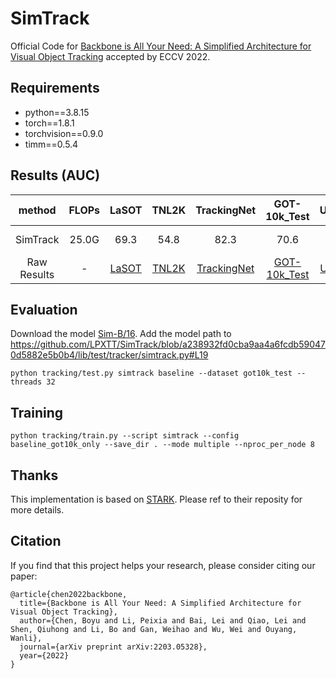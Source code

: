 SimTrack
=========================================
Official Code for [Backbone is All Your Need: A Simplified Architecture for Visual Object Tracking](https://arxiv.org/abs/2107.02960) accepted by ECCV 2022.


## Requirements
- python==3.8.15
- torch==1.8.1
- torchvision==0.9.0
- timm==0.5.4


## Results (AUC)
|method|  FLOPs    |   LaSOT | TNL2K | TrackingNet | GOT-10k_Test | UAV123  | model|
|:------:|:-----:|:-----:|:-----:|:------:|:------:|:------:|:------:|
|SimTrack| 25.0G | 69.3 | 54.8 | 82.3 | 70.6 | 69.8| [Sim-B/16](https://drive.google.com/file/d/19iSJi14yfJsi_XN5bfKdkBPUHgFzagg9/view?usp=sharing)|
|Raw Results| - | [LaSOT](https://drive.google.com/file/d/1bVohxZGlpdTmEwIm0IRB9vbM6hIZOKpy/view?usp=sharing) | [TNL2K](https://drive.google.com/file/d/1B9Y3QDBWL16ku5BpavharMdfqVQvofhF/view?usp=sharing) | [TrackingNet](https://drive.google.com/file/d/1nnQqXN4BkUd6CORieHmGuTKSvo0rAZAZ/view?usp=sharing) | [GOT-10k_Test](https://drive.google.com/file/d/1G5HgEUUkx8EWglvTFpZrJ5plKDqHCF9X/view?usp=sharing) | [UAV123](https://drive.google.com/file/d/1U6SnBZLMqgPqFv-Gg0TvP6dtserjo5RA/view?usp=sharing) | - |


## Evaluation
Download the model [Sim-B/16](https://drive.google.com/file/d/19iSJi14yfJsi_XN5bfKdkBPUHgFzagg9/view?usp=sharing). Add the model path to https://github.com/LPXTT/SimTrack/blob/a238932fd0cba9aa4a6fcdb590470d5882e5b0b4/lib/test/tracker/simtrack.py#L19
```
python tracking/test.py simtrack baseline --dataset got10k_test --threads 32
```

## Training
```
python tracking/train.py --script simtrack --config baseline_got10k_only --save_dir . --mode multiple --nproc_per_node 8
```

## Thanks
This implementation is based on [STARK](https://github.com/researchmm/Stark). Please ref to their reposity for more details.

## Citation
If you find that this project helps your research, please consider citing our paper:
```
@article{chen2022backbone,
  title={Backbone is All Your Need: A Simplified Architecture for Visual Object Tracking},
  author={Chen, Boyu and Li, Peixia and Bai, Lei and Qiao, Lei and Shen, Qiuhong and Li, Bo and Gan, Weihao and Wu, Wei and Ouyang, Wanli},
  journal={arXiv preprint arXiv:2203.05328},
  year={2022}
}
